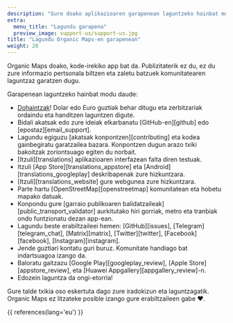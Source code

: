 ```yaml
---
description: "Gure doako aplikazioaren garapenean laguntzeko hainbat modu daude"
extra:
  menu_title: "Lagundu garapena"
  preview_image: support-us/support-us.jpg
title: "Lagundu Organic Maps-en garapenean"
weight: 20
---
```


Organic Maps doako, kode-irekiko app bat da. Publizitaterik ez du, ez du
zure informazio pertsonala biltzen eta zaletu batzuek komunitatearen
laguntzaz garatzen dugu.

Garapenean laguntzeko hainbat modu daude:

- [Dohaintzak](@/donate/index.eu.md)! Dolar edo Euro guztiak behar ditugu
  eta zerbitzariak ordaindu eta handitzen laguntzen digute.
- Bidali akatsak edo zure ideiak elkarbanatu [GitHub-en][github] edo
  [epostaz][email_support].
- Lagundu egiguzu [akatsak konpontzen][contributing] eta kodea gainbegiratu
  garatzailea bazara. Konpontzen dugun arazo txiki bakoitzak zoriontsuago
  egiten du norbait.
- [Itzuli][translations] aplikazioaren interfazean falta diren testuak.
- Itzuli [App Store][translations_appstore] eta
  [Android][translations_googleplay] deskribapenak zure hizkuntzara.
- [Itzuli][translations_website] gure webgunea zure hizkuntzara.
- Parte hartu [OpenStreetMap][openstreetmap] komunitatean eta hobetu mapako
  datuak.
- Konpondu gure [garraio publikoaren
  balidatzaileak][public_transport_validator] aurkitutako hiri gorriak,
  metro eta tranbiak ondo funtzionatu dezan app-ean.
- Lagundu beste erabiltzaileei hemen: [GitHub][issues],
  [Telegram][telegram_chat], [Matrix][matrix], [Twitter][twitter],
  [Facebook][facebook], [Instagram][instagram].
- Jende guztiari kontatu guri buruz. Komunitate handiago bat indartsuagoa
  izango da.
- Baloratu gaitzazu [Google Play][googleplay_review], [Apple Store][appstore_review], eta
  [Huawei Appgallery][appgallery_review]-n.
- Edozein laguntza da ongi-etorria!

Gure talde txikia oso eskertuta dago zure iradokizun eta
laguntzagatik. Organic Maps ez litzateke posible izango gure erabiltzaileen
gabe ❤️.

{{ references(lang='eu') }}
